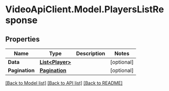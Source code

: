 # VideoApiClient.Model.PlayersListResponse

## Properties

Name | Type | Description | Notes
------------ | ------------- | ------------- | -------------
**Data** | [**List&lt;Player&gt;**](Player.md) |  | [optional] 
**Pagination** | [**Pagination**](Pagination.md) |  | [optional] 

[[Back to Model list]](../README.md#documentation-for-models) [[Back to API list]](../README.md#documentation-for-api-endpoints) [[Back to README]](../README.md)

